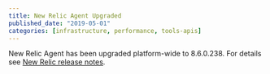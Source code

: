 ```yaml
---
title: New Relic Agent Upgraded
published_date: "2019-05-01"
categories: [infrastructure, performance, tools-apis]
---
```

New Relic Agent has been upgraded platform-wide to 8.6.0.238. For details see [New Relic release notes](https://docs.newrelic.com/docs/release-notes/agent-release-notes/php-release-notes).
